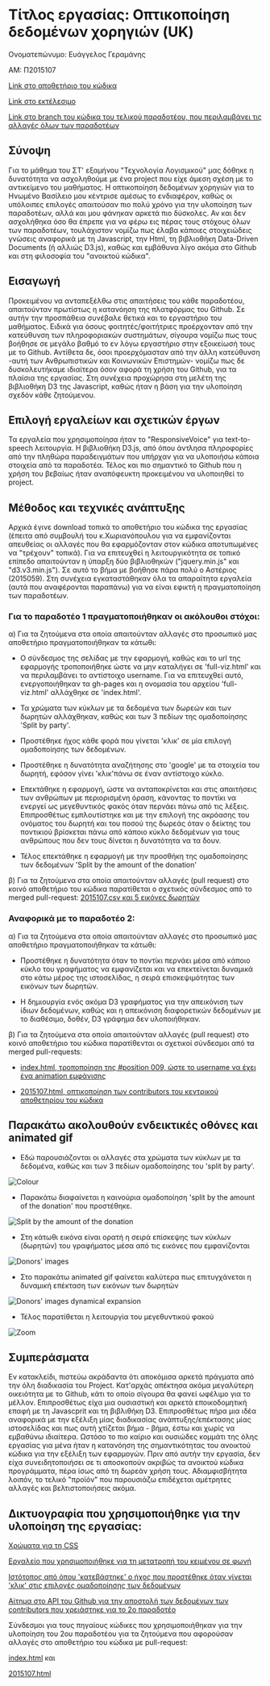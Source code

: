 # Τίτλος εργασίας: Οπτικοποίηση δεδομένων χορηγιών (UK)

Ονοματεπώνυμο: Ευάγγελος Γεραμάνης

ΑΜ: Π2015107

[Link στο αποθετήριο του κώδικα](https://github.com/randomperson19/D3js-uk-political-donations/tree/master)

[Link στο εκτέλεσιμο](https://randomperson19.github.io/D3js-uk-political-donations/#)

[Link στο branch του κώδικα του τελικού παραδοτέου, που περιλαμβάνει τις αλλαγές όλων των παραδοτέων](https://github.com/randomperson19/D3js-uk-political-donations/tree/%CE%A0%CE%B1%CF%81%CE%B1%CE%B4%CE%BF%CF%84%CE%AD%CE%BF_2)


## Σύνοψη

   Για το μάθημα του ΣΤ' εξαμήνου "Τεχνολογία Λογισμικού" μας δόθηκε η δυνατότητα να ασχοληθούμε με ένα project που είχε άμεση σχέση με το αντικείμενο του μαθήματος. Η οπτικοποίηση δεδομένων χορηγιών για το Ηνωμένο Βασίλειο μου κέντρισε αμέσως το ενδιαφέρον, καθώς οι υπόλοιπες επιλογές απαιτούσαν πιο πολύ χρόνο για την υλοποίηση των παραδοτέων, αλλά και μου φάνηκαν αρκετά πιο δύσκολες. Αν και δεν ασχολήθηκα όσο θα έπρεπε για να φέρω εις πέρας τους στόχους όλων των παραδοτέων, τουλάχιστον νομίζω πως έλαβα κάποιες στοιχειώδεις γνώσεις αναφορικά με τη Javascript, την Html, τη βιβλιοθήκη Data-Driven Documents (ή αλλιώς D3.js), καθώς και εμβάθυνα λίγο ακόμα στο Github και στη φιλοσοφία του "ανοικτού κώδικα".
  
## Εισαγωγή

   Προκειμένου να ανταπεξέλθω στις απαιτήσεις του κάθε παραδοτέου, απαιτούνταν πρωτίστως η κατανόηση της πλατφόρμας του Github. Σε αυτήν την προσπάθεια συνέβαλε θετικά και το εργαστήριο του μαθήματος. Ειδικά για όσους φοιτητές/φοιτήτριες προέρχονταν από την κατεύθυνση των πληροφοριακών συστημάτων, σίγουρα νομίζω πως τους βοήθησε σε μεγάλο βαθμό το εν λόγω εργαστήριο στην εξοικείωσή τους με το Github. Αντίθετα δε, όσοι προερχόμασταν από την άλλη κατεύθυνση -αυτή των Ανθρωπιστικών και Κοινωνικών Επιστημών- νομίζω πως δε δυσκολευτήκαμε ιδιαίτερα όσον αφορά τη χρήση του Github, για τα πλαίσια της εργασίας. Στη συνέχεια προχώρησα στη μελέτη της βιβλιοθήκη D3 της Javascript, καθώς ήταν η βάση για την υλοποίηση σχεδόν κάθε ζητούμενου. 
  
## Επιλογή εργαλείων και σχετικών έργων

   Τα εργαλεία που χρησιμοποίησα ήταν το "ResponsiveVoice" για text-to-speech λειτουργία. Η βιβλιοθήκη D3.js, από όπου άντλησα πληροφορίες από την πληθώρα παραδειγμάτων που υπήρχαν για να υλοποιήσω κάποια στοιχεία από τα παραδοτέα. Τέλος και πιο σημαντικό το Github που η χρήση του βεβαίως ήταν αναπόφευκτη προκειμένου να υλοποιηθεί το project. 
  

## Μέθοδος και τεχνικές ανάπτυξης

   Αρχικά έγινε download τοπικά το αποθετήριο του κώδικα της εργασίας (έπειτα από συμβουλή του κ.Χωριανόπουλου για να εμφανίζονται απευθείας οι αλλαγές που θα εφαρμόζονταν στον κώδικα αποτυπωμένες να "τρέχουν" τοπικά). Για να επιτευχθεί η λειτουργικότητα  σε τοπικό επίπεδο απαιτούνταν η ύπαρξη δύο βιβλιοθηκών ("jquery.min.js" και "d3.v3.min.js"). Σε αυτό το βήμα με βοήθησε πάρα πολύ ο Αστέριος (2015059). Στη συνέχεια εγκαταστάθηκαν όλα τα απαραίτητα εργαλεία (αυτά που αναφέρονται παραπάνω) για να είναι εφικτή η πραγματοποίηση των παραδοτέων. 
  
### Για το παραδοτέο 1 πραγματοποιήθηκαν οι ακόλουθοι στόχοι: 
  
α) Για τα ζητούμενα στα οποία απαιτούνταν αλλαγές στο προσωπικό μας αποθετήριο πραγματοποιήθηκαν τα κάτωθι:

* Ο σύνδεσμος της σελίδας με την εφαρμογή, καθώς και το url της εφαρμογής τροποποιήθηκε ώστε να μην καταλήγει σε 'full-viz.html' και να περιλαμβάνει το αντίστοιχο username. Για να επιτευχθεί αυτό, ενεργοποιήθηκαν τα gh-pages και η ονομασία του αρχείου 'full-viz.html' αλλάχθηκε σε 'index.html'.

* Τα χρώματα των κύκλων με τα δεδομένα των δωρεών και των δωρητών αλλάχθηκαν, καθώς και των 3 πεδίων της ομαδοποίησης 'Split by party'.

* Προστέθηκε ήχος κάθε φορά που γίνεται 'κλικ' σε μία επιλογή ομαδοποίησης των δεδομένων.

* Προστέθηκε η δυνατότητα αναζήτησης στο 'google' με τα στοιχεία του δωρητή, εφόσον γίνει 'κλικ'πάνω σε έναν αντίστοιχο κύκλο.

* Επεκτάθηκε η εφαρμογή, ώστε να ανταποκρίνεται και στις απαιτήσεις των ανθρώπων με περιορισμένη όραση, κάνοντας το ποντίκι να ενεργεί ως μεγεθυντικός φακός όταν περνάει πάνω από τις λέξεις. Επιπροσθέτως εμπλουτίστηκε και με την επιλογή της ακρόασης του ονόματος του δωρητή και του ποσού της δωρεάς όταν ο δείκτης του ποντικιού βρίσκεται πάνω από κάποιο κύκλο δεδομένων για τους ανθρώπους που δεν τους δίνεται η δυνατότητα να τα δουν.

* Τέλος επεκτάθηκε η εφαρμογή με την προσθήκη της ομαδοποίησης των δεδομένων 'Split by the amount of the donation'

β) Για τα ζητούμενα στα οποία απαιτούνταν αλλαγές (pull request) στο κοινό αποθετήριο του κώδικα παρατίθεται ο σχετικός σύνδεσμος από το merged pull-request: [2015107.csv και 5 εικόνες δωρητών](https://github.com/ioniodi/D3js-uk-political-donations/pull/79)


### Αναφορικά με το παραδοτέο 2:

α) Για τα ζητούμενα στα οποία απαιτούνταν αλλαγές στο προσωπικό μας αποθετήριο πραγματοποιήθηκαν τα κάτωθι:

 * Προστέθηκε η δυνατότητα όταν το ποντίκι περνάει μέσα από κάποιο κύκλο του γραφήματος να εμφανίζεται και να επεκτείνεται δυναμικά στο κάτω μέρος της ιστοσελίδας, η σειρά επισκεψιμότητας των εικόνων των δωρητών. 
 
 * Η δημιουργία ενός ακόμα D3 γραφήματος για την απεικόνιση των ίδιων δεδομένων, καθώς και η απεικόνιση διαφορετικών δεδομένων με το διαθέσιμο, δοθέν, D3 γράφημα δεν υλοποιήθηκαν. 
 
 β) Για τα ζητούμενα στα οποία απαιτούνταν αλλαγές (pull request) στο κοινό αποθετήριο του κώδικα παρατίθενται οι σχετικοί σύνδεσμοι από τα merged pull-requests: 
 
 * [index.html, τροποποίηση της #position 009, ώστε το username να έχει ένα animation εμφάνισης](https://github.com/ioniodi/D3js-uk-political-donations/pull/278)
 
 * [2015107.html, οπτικοποίηση των contributors του κεντρικού αποθετηρίου του κώδικα](https://github.com/ioniodi/D3js-uk-political-donations/pull/286)
 
 
 
## Παρακάτω ακολουθούν ενδεικτικές οθόνες και animated gif

* Εδώ παρουσιάζονται οι αλλαγές στα χρώματα των κύκλων με τα δεδομένα, καθώς και των 3 πεδίων ομαδοποίησης του 'split by party'.

![Colour](https://user-images.githubusercontent.com/22643647/39749743-225a644e-52bc-11e8-8b17-3d7c3e5da9a1.png)

* Παρακάτω διαφαίνεται η καινούρια ομαδοποίηση 'split by the amount of the donation' που προστέθηκε.

![Split by the amount of the donation](https://user-images.githubusercontent.com/22643647/39749751-27608c5c-52bc-11e8-836d-26aeb8e76606.png)

* Στη κάτωθι εικόνα είναι ορατή η σειρά επίσκεψης των κύκλων (δωρητών) του γραφήματος μέσα από τις εικόνες που εμφανίζονται

![Donors' images](https://user-images.githubusercontent.com/22643647/39749748-2616d37e-52bc-11e8-85c3-61bde5a0cbf9.png)

* Στο παρακάτω animated gif φαίνεται καλύτερα πως επιτυγχάνεται η δυναμική επέκταση των εικόνων των δωρητών

![Donors' images dynamical expansion](https://user-images.githubusercontent.com/22643647/39749746-246aa686-52bc-11e8-8049-bbaccf9c7f23.gif)

* Τέλος παρατίθεται η λειτουργία του μεγεθυντικού φακού

![Zoom](https://user-images.githubusercontent.com/22643647/39749759-295c0130-52bc-11e8-9ff2-0abe9518b93a.gif)


## Συμπεράσματα

   Εν κατακλείδι, πιστεύω ακράδαντα ότι αποκόμισα αρκετά πράγματα από την όλη διαδικασία του Project. Κατ'αρχάς απέκτησα ακόμα μεγαλύτερη οικειότητα με το Github, κάτι το οποίο σίγουρα θα φανεί ωφέλιμο για το μέλλον. Επιπροσθέτως είχα μια ουσιαστική και αρκετά εποικοδομητική επαφή με τη Javascprit και τη βιβλιθήκη D3. Επιπροσθέτως πήρα μια ιδέα αναφορικά με την εξέλιξη μίας διαδικασίας ανάπτυξης/επέκτασης μίας ιστοσελίδας και πως αυτή χτίζεται βήμα - βήμα, έστω και χωρίς να εμβαθύνω ιδιαίτερα. Ωστόσο το πιο καίριο και ουσιώδες κομμάτι της όλης εργασίας για μένα ήταν η κατανόηση της σημαντικότητας του ανοικτού κώδικα για την εξέλιξη των εφαρμογών. Πριν από αυτήν την εργασία, δεν είχα συνειδητοποιήσει σε τι αποσκοπούν ακριβώς τα ανοικτού κώδικα προγράμματα, πέρα ίσως από τη δωρεάν χρήση τους. Αδιαμφισβήτητα λοιπόν, το τελικό "προϊόν" που παρουσιάζω επιδέχεται αμέτρητες αλλαγές και βελτιστοποιήσεις ακόμα.



## Δικτυογραφία που χρησιμοποιήθηκε για την υλοποίηση της εργασίας:

[Χρώματα για τη CSS](https://colorwiki.org/)

[Εργαλείο που χρησιμοποιήθηκε για τη μετατροπή του κειμένου σε φωνή](https://responsivevoice.org/api/)

[Ιστότοπος από όπου 'κατεβάστηκε' ο ήχος που προστέθηκε όταν γίνεται 'κλικ' στις επιλογές ομαδοποίησης των δεδομένων](https://www.soundjay.com/button-sounds-2.html)

[Αίτημα στο API του Github για την αποστολή των δεδομένων των contributors που χρειάστηκε για το 2ο παραδοτέο](https://www.w3schools.com/xml/ajax_xmlhttprequest_create.asp)

Σύνδεσμοι για τους πηγαίους κώδικες που χρησιμοποιήθηκαν για την υλοποίηση του 2ου παραδοτέου για τα ζητούμενα που αφορούσαν αλλαγές στο αποθετήριο του κώδικα με pull-request:
  
[index.html](http://tobiasahlin.com/moving-letters/#) και 

[2015107.html](https://github.com/AsteriosP/D3js-uk-political-donations/blob/Paradoteo2-Meros2o/participants/2015059.html) 


